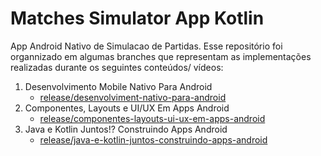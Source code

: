 # Matches Simulator App Kotlin

App Android Nativo de Simulacao de Partidas. Esse repositório foi organnizado em algumas branches que representam as implementações realizadas durante os seguintes conteúdos/ vídeos:

1. Desenvolvimento Mobile Nativo Para Android
      - [release/desenvolviment-nativo-para-android](https://github.com/matefranca/matches-simulator-app-kotlin/tree/release/desenvolvimento-mobile-nativo-para-android)
2. Componentes, Layouts e UI/UX Em Apps Android
      - [release/componentes-layouts-ui-ux-em-apps-android]([https://github.com/matefranca/matches-simulator-app-kotlin/tree/release/desenvolvimento-mobile-nativo-para-android](https://github.com/matefranca/matches-simulator-app-kotlin/tree/release/componentes-layouts-ui-ux-em-apps-android))
3. Java e Kotlin Juntos!? Construindo Apps Android
      - [release/java-e-kotlin-juntos-construindo-apps-android](https://github.com/matefranca/matches-simulator-app-kotlin/tree/release/java-e-kotlin-juntos-construindo-apps-android)
